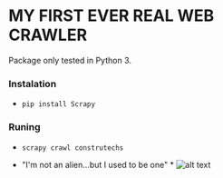 # MY FIRST EVER REAL WEB CRAWLER

Package only tested in Python 3.

### Instalation
- ```pip install Scrapy```

### Runing
- ```scrapy crawl construtechs```


* "I'm not an alien...but I used to be one" * 
![alt text][logo]

[logo]: https://amp.businessinsider.com/images/5ba10e1380eb35572d8b5243-1334-1001.jpg "I'm a genious!"
